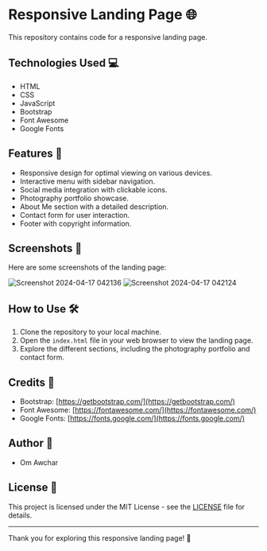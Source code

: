 # Responsive Landing Page 🌐

This repository contains code for a responsive landing page.

## Technologies Used 💻

- HTML
- CSS
- JavaScript
- Bootstrap
- Font Awesome
- Google Fonts

## Features 🚀

- Responsive design for optimal viewing on various devices.
- Interactive menu with sidebar navigation.
- Social media integration with clickable icons.
- Photography portfolio showcase.
- About Me section with a detailed description.
- Contact form for user interaction.
- Footer with copyright information.

## Screenshots 📸

Here are some screenshots of the landing page:

![Screenshot 2024-04-17 042136](https://github.com/omawchar007/Interactive-Menu-Website/assets/153804283/5fec1281-1e03-41d3-8bea-7ff0172c0023)
![Screenshot 2024-04-17 042124](https://github.com/omawchar007/Interactive-Menu-Website/assets/153804283/98641113-c7a4-4b1d-994b-9b1cab51e738)


## How to Use 🛠️

1. Clone the repository to your local machine.
2. Open the `index.html` file in your web browser to view the landing page.
3. Explore the different sections, including the photography portfolio and contact form.

## Credits 🙌

- Bootstrap: [https://getbootstrap.com/](https://getbootstrap.com/)
- Font Awesome: [https://fontawesome.com/](https://fontawesome.com/)
- Google Fonts: [https://fonts.google.com/](https://fonts.google.com/)

## Author 📝

- Om Awchar

## License 📄

This project is licensed under the MIT License - see the [LICENSE](LICENSE) file for details.

---

Thank you for exploring this responsive landing page! 🎉
